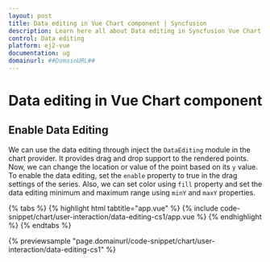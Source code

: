 ```yaml
---
layout: post
title: Data editing in Vue Chart component | Syncfusion
description: Learn here all about Data editing in Syncfusion Vue Chart component of Syncfusion Essential JS 2 and more.
control: Data editing 
platform: ej2-vue
documentation: ug
domainurl: ##DomainURL##
---
```


# Data editing in Vue Chart component

## Enable Data Editing

We can use the data editing through inject the `DataEditing` module in the chart provider. It provides drag and drop support to the rendered points. Now, we can change the location or value of the point based on its `y` value.  To enable the data editing, set the `enable` property to true in the drag settings of the series. Also, we can set color using `fill` property and set the data editing minimum and maximum range using `minY` and `maxY` properties.

{% tabs %}
{% highlight html tabtitle="app.vue" %}
{% include code-snippet/chart/user-interaction/data-editing-cs1/app.vue %}
{% endhighlight %}
{% endtabs %}
        
{% previewsample "page.domainurl/code-snippet/chart/user-interaction/data-editing-cs1" %}